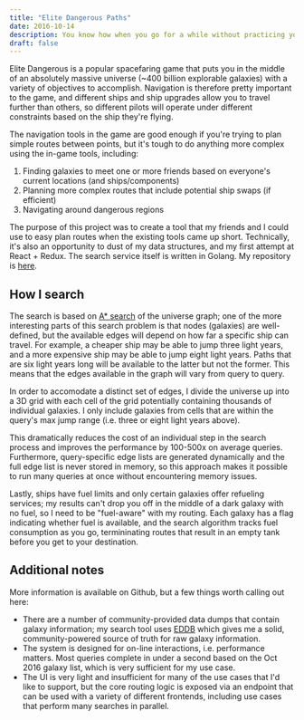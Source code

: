 ```yaml
---
title: "Elite Dangerous Paths"
date: 2016-10-14
description: You know how when you go for a while without practicing your data structures you just feel an undying urge to put them to good use? The frontend for this project was my first foray into React and Redux, and the backend was designed to perform real-time routing among the millions and millions of discovered galaxy in the absolutely massive world of [Elite Dangerous](https://www.elitedangerous.com/).
draft: false
---
```


Elite Dangerous is a popular spacefaring game that puts you in the middle of an absolutely massive universe (~400 billion explorable galaxies) with a variety of objectives to accomplish. Navigation is therefore pretty important to the game, and different ships and ship upgrades allow you to travel further than others, so different pilots will operate under different constraints based on the ship they're flying.

The navigation tools in the game are good enough if you're trying to plan simple routes between points, but it's tough to do anything more complex using the in-game tools, including:

1) Finding galaxies to meet one or more friends based on everyone's current locations (and ships/components)
2) Planning more complex routes that include potential ship swaps (if efficient)
3) Navigating around dangerous regions

The purpose of this project was to create a tool that my friends and I could use to easy plan routes when the existing tools came up short. Technically, it's also an opportunity to dust of my data structures, and my first attempt at React + Redux. The search service itself is written in Golang. My repository is [here](https://github.com/anyweez/edpaths).

## How I search

The search is based on [A* search](https://en.wikipedia.org/wiki/A*_search_algorithm) of the universe graph; one of the more interesting parts of this search problem is that nodes (galaxies) are well-defined, but the available edges will depend on how far a specific ship can travel. For example, a cheaper ship may be able to jump three light years, and a more expensive ship may be able to jump eight light years. Paths that are six light years long will be available to the latter but not the former. This means that the edges available in the graph will vary from query to query.

In order to accomodate a distinct set of edges, I divide the universe up into a 3D grid with each cell of the grid potentially containing thousands of individual galaxies. I only include galaxies from cells that are within the query's max jump range (i.e. three or eight light years above). 

This dramatically reduces the cost of an individual step in the search process and improves the performance by 100-500x on average queries. Furthermore, query-specific edge lists are generated dynamically and the full edge list is never stored in memory, so this approach makes it possible to run many queries at once without encountering memory issues.

Lastly, ships have fuel limits and only certain galaxies offer refueling services; my results can't drop you off in the middle of a dark galaxy with no fuel, so I need to be "fuel-aware" with my routing. Each galaxy has a flag indicating whether fuel is available, and the search algorithm tracks fuel consumption as you go, termininating routes that result in an empty tank before you get to your destination.

## Additional notes

More information is available on Github, but a few things worth calling out here:

* There are a number of community-provided data dumps that contain galaxy information; my search tool uses [EDDB](https://eddb.io/api) which gives me a solid, community-powered source of truth for raw galaxy information.
* The system is designed for on-line interactions, i.e. performance matters. Most queries complete in under a second based on the Oct 2016 galaxy list, which is very sufficient for my use case.
* The UI is very light and insufficient for many of the use cases that I'd like to support, but the core routing logic is exposed via an endpoint that can be used with a variety of different frontends, including use cases that perform many searches in parallel.